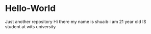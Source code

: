 # Hello-World
Just another repository 
Hi there 
my name is shuaib
i am 21 year old IS student at wits university 

